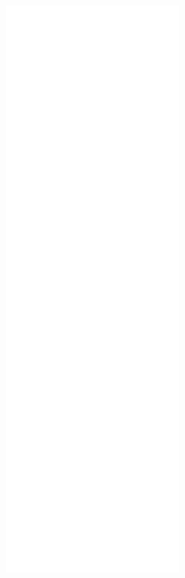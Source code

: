 <img align="center" src="/github-metrics.svg" alt="Metrics" width="400">

<img align="center" src="/metrics.plugin.activity.svg" alt="Metrics" width="400">

<img align="center" src="/metrics.plugin.calendar.full.svg" alt="Metrics" width="400">


